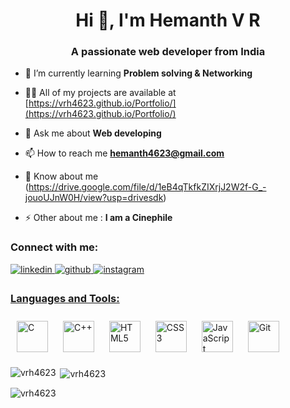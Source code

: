 <h1 align="center">Hi 👋, I'm Hemanth V R</h1>
<h3 align="center">A passionate web developer from India</h3>


- 🌱 I’m currently learning **Problem solving & Networking**

- 👨‍💻 All of my projects are available at [https://vrh4623.github.io/Portfolio/](https://vrh4623.github.io/Portfolio/)

- 💬 Ask me about **Web developing**

- 📫 How to reach me **hemanth4623@gmail.com**

- 📄 Know about me (https://drive.google.com/file/d/1eB4qTkfkZIXrjJ2W2f-G_-jouoUJnW0H/view?usp=drivesdk)

- ⚡ Other about me : **I am a Cinephile**

<h3 align="left">Connect with me:</h3>
<p align="left">
<a href="https://linkedin.com/in/hemanthvr4623" target="_blank">
<img src=https://img.shields.io/badge/linkedin-%231E77B5.svg?&style=for-the-badge&logo=linkedin&logoColor=white alt=linkedin style="margin-bottom: 5px;" />
</a><a href="https://github.com/VRH4623" target="_blank">
<img src=https://img.shields.io/badge/github-%2324292e.svg?&style=for-the-badge&logo=github&logoColor=white alt=github style="margin-bottom: 5px;" />
<a href="https://instagram.com/hemanthravi.372" target="_blank">
<img src=https://img.shields.io/badge/instagram-%23000000.svg?&style=for-the-badge&logo=instagram&logoColor=white alt=instagram style="margin-bottom: 5px;" />
</p>

<h3 align="left">Languages and Tools:</h3>
<p align="left">
 
 <a href="https://www.cprogramming.com/" target="_blank"><img style="margin: 10px" src="https://profilinator.rishav.dev/skills-assets/c-original.svg" alt="C" height="50" /></a>
 <a href="https://www.cplusplus.com/" target="_blank"><img style="margin: 10px" src="https://profilinator.rishav.dev/skills-assets/cplusplus-original.svg" alt="C++" height="50" /></a>
<a href="https://en.wikipedia.org/wiki/HTML5" target="_blank"><img style="margin: 10px" src="https://profilinator.rishav.dev/skills-assets/html5-original-wordmark.svg" alt="HTML5" height="50" /></a>
<a href="https://www.w3schools.com/css/" target="_blank"><img style="margin: 10px" src="https://profilinator.rishav.dev/skills-assets/css3-original-wordmark.svg" alt="CSS3" height="50" /></a>
<a href="https://www.javascript.com/" target="_blank"><img style="margin: 10px" src="https://profilinator.rishav.dev/skills-assets/javascript-original.svg" alt="JavaScript" height="50" /></a>
<a href="https://github.com/" target="_blank"><img style="margin: 10px" src="https://profilinator.rishav.dev/skills-assets/git-scm-icon.svg" alt="Git" height="50" /></a>
<p><img align="left" src="https://github-readme-stats.vercel.app/api/top-langs?username=vrh4623&show_icons=true&locale=en&layout=compact" alt="vrh4623" /></p>

<p>&nbsp;<img align="center" src="https://github-readme-stats.vercel.app/api?username=vrh4623&show_icons=true&locale=en" alt="vrh4623" /></p>

<p><img align="center" src="https://github-readme-streak-stats.herokuapp.com/?user=vrh4623&" alt="vrh4623" /></p> 
